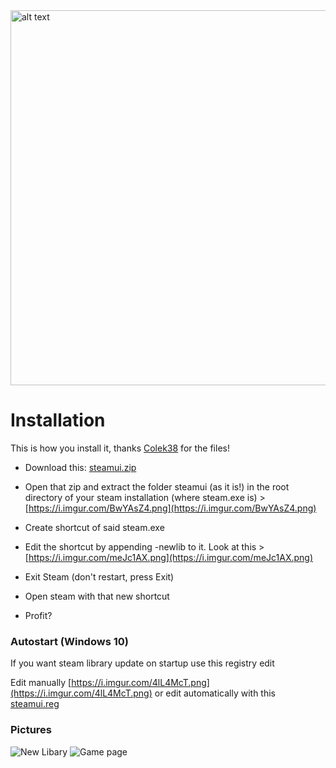 
<img src="https://i.imgur.com/SqVtqM9.png" alt="alt text" width="600px" height="auto">

# Installation
This is how you install it, thanks  [Colek38](https://www.reddit.com/user/Colek38/)  for the files!
- Download this:  [steamui.zip](https://github.com/jeffeeeee/steam-library-update/releases/download/1.0.0/steamui.zip)

- Open that zip and extract the folder steamui (as it is!) in the root directory of your steam installation (where steam.exe is) >  [https://i.imgur.com/BwYAsZ4.png](https://i.imgur.com/BwYAsZ4.png)

- Create shortcut of said steam.exe

- Edit the shortcut by appending -newlib to it. Look at this >  [https://i.imgur.com/meJc1AX.png](https://i.imgur.com/meJc1AX.png)

- Exit Steam (don't restart, press Exit)

- Open steam with that new shortcut

- Profit?

### Autostart (Windows 10)
If you want steam library update on startup use this registry edit

Edit manually [https://i.imgur.com/4lL4McT.png](https://i.imgur.com/4lL4McT.png) or
edit automatically with this [steamui.reg](https://github.com/jeffeeeee/steam-library-update/releases/download/1.0.0/steamui.reg)

### Pictures
![New Libary](https://i.imgur.com/Kp7ejsb.png) ![Game page](https://i.imgur.com/a0d1yts.png)